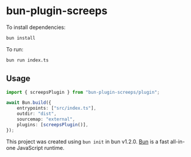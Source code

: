 # bun-plugin-screeps

To install dependencies:

```bash
bun install
```

To run:

```bash
bun run index.ts
```

## Usage

```ts
import { screepsPlugin } from "bun-plugin-screeps/plugin";

await Bun.build({
	entrypoints: ["src/index.ts"],
	outdir: "dist",
	sourcemap: "external",
	plugins: [screepsPlugin()],
});
```

This project was created using `bun init` in bun v1.2.0. [Bun](https://bun.sh) is a fast all-in-one JavaScript runtime.
